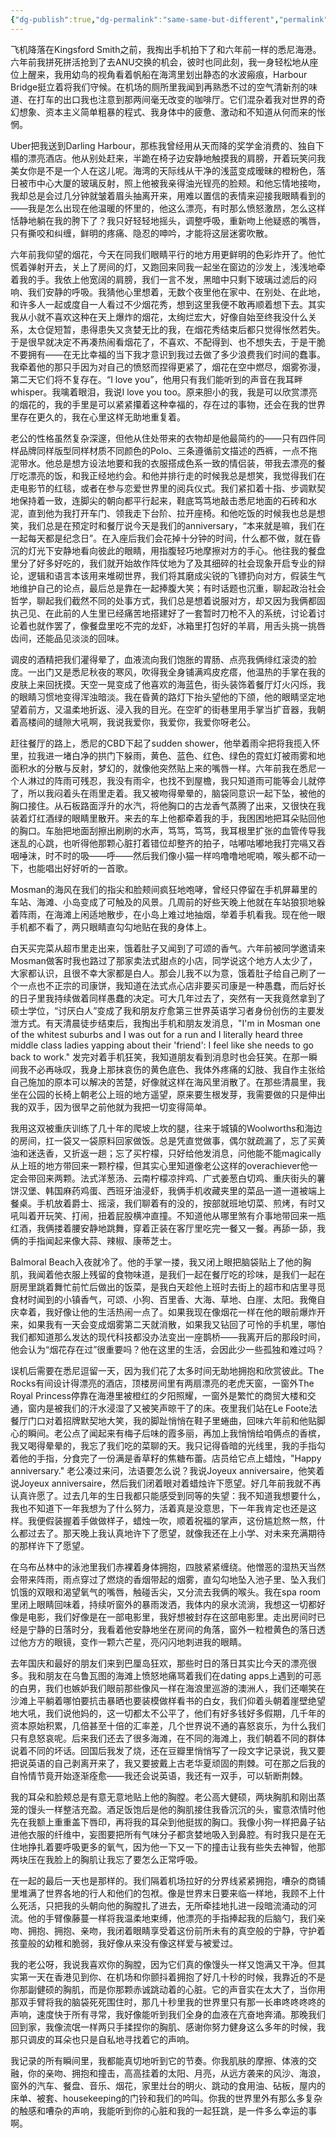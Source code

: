 ```yaml
---
{"dg-publish":true,"dg-permalink":"same-same-but-different","permalink":"/same-same-but-different/"}
---
```


飞机降落在Kingsford Smith之前，我掏出手机拍下了和六年前一样的悉尼海港。六年前我拼死拼活抢到了去ANU交换的机会，彼时也同此刻，我一身轻松地从座位上醒来，我用幼鸟的视角看着帆船在海湾里划出静态的水波瘢痕，Harbour Bridge挺立着将我们守候。在机场的厕所里我闻到再熟悉不过的空气清新剂的味道、在打车的出口我也注意到那两间毫无改变的咖啡厅。它们混杂着我对世界的奇幻想象、资本主义简单粗暴的程式、我身体中的疲惫、激动和不知道从何而来的怅惘。

Uber把我送到Darling Harbour，那栋我曾经用从天而降的奖学金消费的、独自下榻的漂亮酒店。他从别处赶来，半跪在椅子边安静地触摸我的肩膀，开着玩笑问我美女你是不是一个人在这儿呢。海湾的天际线从干净的浅蓝变成暧昧的橙粉色，落日被市中心大厦的玻璃反射，照上他被我亲得油光锃亮的脸颊。和他忘情地接吻，我却总是会过几分钟就皱着眉头抽离开来，用难以置信的表情来迎接我眼睛看到的——我是怎么出现在他温暖的怀里的，他这么漂亮，有时那么愤怒激昂，怎么这样恬静地躺在我的胯下了？我只好轻轻地摇头，调整呼吸，重新吻上他疑惑的嘴唇，只有撕咬和纠缠，鲜明的疼痛、隐忍的呻吟，才能将这层迷雾吹散。

六年前我仰望的烟花，今天在同我们眼睛平行的地方用更鲜明的色彩炸开了。他忙慌着弹射开去，关上了房间的灯，又跑回来同我一起坐在窗边的沙发上，浅浅地牵着我的手。我依上他宽阔的肩膀，我们一言不发，黑暗中只剩下玻璃过滤后的闷响、我们安静的呼吸。我猜他心里想着，无数个夜里他在家中、在别处、在此地，和许多人一起或度自一人看过不少烟花秀，想到这里我便不敢再顺着想下去。其实我从小就不喜欢这种在天上爆炸的烟花，太绚烂宏大，好像自始至终我没什么关系，太仓促短暂，患得患失又贪婪无比的我，在烟花秀结束后都只觉得怅然若失。于是很早就决定不再凑热闹看烟花了，不喜欢、不配得到、也不想失去，于是干脆不要拥有——在无比幸福的当下我才意识到我过去做了多少浪费我们时间的蠢事。我牵着他的那只手因为对自己的愤怒而捏得更紧了，烟花在空中燃尽，烟雾弥漫，第二天它们将不复存在。“I love you”，他用只有我们能听到的声音在我耳畔whisper。我噙着眼泪，我说I love you too。原来胆小的我，我是可以欣赏漂亮的烟花的，我的手里是可以紧紧攥着这种幸福的，存在过的事物，还会在我的世界里存在更久的，我在心里这样无助地重复着。

老公的性格虽然复杂深邃，但他从住处带来的衣物却是他最简约的——只有四件同样品牌同样版型同样材质不同颜色的Polo、三条遵循前文描述的西裤，一点不拖泥带水。他总是想方设法地要和我的衣服搭成色系一致的情侣装，带我去漂亮的餐厅吃漂亮的饭，和我正经地约会。和他并排行走的时候我总是想笑，我觉得我们在走电影节的红毯，或者在参与恋爱世界里的阅兵仪式。我们紧扣着十指、步调默契地保持着一致，连脚尖的朝向都平行起来，鞋底笃笃地敲击悉尼地面的石砖和水泥，直到他为我打开车门、领我走下台阶、拉开座椅。和他吃饭的时候我也总是想笑，我们总是在预定时和餐厅说今天是我们的anniversary，“本来就是嘛，我们在一起每天都是纪念日”。在入座后我们会花掉十分钟的时间，什么都不做，就在昏沉的灯光下安静地看向彼此的眼睛，用指腹轻巧地摩擦对方的手心。他往我的餐盘里分了好多好吃的，我们就开始故作阵仗地为了及其细碎的社会现象开启专业的辩论，逻辑和语言本该用来堆砌世界，我们将其磨成尖锐的飞镖扔向对方，假装生气地维护自己的论点，最后总是靠在一起捧腹大笑；有时话题也沉重，聊起政治社会哲学，聊起我们截然不同的处事方式，我们总是想着说服对方，却又因为我俩都固执己见、在此前的人生里已经痛苦地搭建好了一套暂时刀枪不入的系统，讨论着讨论着也就作罢了，像餐盘里吃不完的龙虾，冰箱里打包好的羊肩，用舌头挑一挑唇齿间，还能品见淡淡的回味。

调皮的酒精把我们灌得晕了，血液流向我们饱胀的胃肠、点亮我俩绯红滚烫的脸庞。一出门又是悉尼秋夜的寒风，吹得我全身铺满鸡皮疙瘩，他温热的手掌在我的皮肤上来回抚摸。天空一晃变成了他喜欢的海蓝色，街头装饰着餐厅灯火闪烁，我的眼睛习惯地变得浑浊暗淡。我在昏黄的路灯下抬头望他的下颌，他的眼睛坚定地望着前方，又温柔地折返、浸入我的目光。在空旷的街巷里用手掌当扩音器，我朝着高楼间的缝隙大吼啊，我说我爱你，我爱你，我爱你呀老公。

赶往餐厅的路上，悉尼的CBD下起了sudden shower，他举着雨伞把将我揽入怀里，拉我进一堵白净的拱门下躲雨，黄色、蓝色、红色、绿色的霓虹灯被雨雾和地面积水的分散与反射，梦幻的，就像他突然贴上来的嘴唇一样。六年前我在悉尼一个人淋过的阵雨可残忍，我没有雨伞，也找不到屋檐，我只知道雨可能等会儿就停了，所以我闷着头在雨里走着。我又被吻得晕晕的，脑袋同意识一起下坠，被他的胸口接住。从石板路面浮升的水汽，将他胸口的古龙香气蒸腾了出来，又很快在我装着灯红酒绿的眼睛里散开。来去的车上他都牵着我的手，我困困地把耳朵贴回他的胸口。车胎把地面刮擦出刷刷的水声，笃笃，笃笃，我耳根里扩张的血管传导我迷乱的心跳，也听得他那颗心脏打着错位却整齐的拍子，咕嘟咕嘟地我打完嗝又吞咽唾沫，时不时的吸——呼——然后我们像小猫一样呜噜噜地呢喃，喉头都不动一下，也能唱出好好听的一首歌。

Mosman的海风在我们的指尖和脸颊间疯狂地咆哮，曾经只停留在手机屏幕里的车站、海滩、小岛变成了可触及的风景。几周前的好些天晚上他就在车站狼狈地躲着阵雨，在海滩上闲适地散步，在小岛上难过地抽烟，举着手机看我。现在他一眼手机都不看了，两只眼睛直勾勾地贴在我的身体上。

白天买完菜从超市里走出来，饿着肚子又闻到了可颂的香气。六年前被同学邀请来Mosman做客时我也路过了那家卖法式甜点的小店，同学说这个地方人太少了，大家都认识，且很不幸大家都是白人。那会儿我不以为意，饿着肚子给自己刷了一个一点也不正宗的司康饼，我知道在法式点心店非要买司康是一种愚蠢，而后好长的日子里我持续做着同样愚蠢的决定。可大几年过去了，突然有一天我竟然拿到了硕士学位，“讨厌白人”变成了我和朋友疗愈第三世界英语学习者身份创伤的主要发泄方式。有天清晨徒步结束后，我掏出手机和朋友发消息，"I'm in Mosman one of the whitest suburbs and I was out for a run and I literally heard three middle class ladies yapping about their 'friend': I feel like she needs to go back to work." 发完对着手机狂笑，我知道朋友看到消息时也会狂笑。在那一瞬间我不必再咏叹，我身上那抹哀伤的黄色底色、我体外疼痛的幻肢、我自作主张给自己施加的原本可以解决的苦楚，好像就这样在海风里消散了。在那些清晨里，我坐在公园的长椅上朝老公上班的地方遥望，原来要生根发芽，我需要做的只是伸出我的双手，因为很早之前他就为我把一切变得简单。

我用这双被重庆训练了几十年的爬坡上坎的腿，往来于城镇的Woolworths和海边的房间，扛一袋又一袋原料回家做饭。总是凭直觉做事，偶尔就疏漏了，忘了买黄油和迷迭香，又折返一趟；忘了买柠檬，只好给他发消息，问他能不能magically从上班的地方带回来一颗柠檬，但其实心里知道像老公这样的overachiever他一定会带回来两颗。法式洋葱汤、云南柠檬凉拌鸡、广式姜葱白切鸡、重庆街头的薯饼汉堡、韩国麻药鸡蛋、西班牙油浸虾，我俩手机收藏夹里的菜品一道一道被端上餐桌。手机放着爵士、摇滚，我们聊着有的没的，按部就班地切菜、煎烤，有时又吼叫着开玩笑、打闹，扭着屁股横冲直撞。不知道他从哪里煞有介事地带回来一瓶红酒，我俩搂着腰安静地跳舞，穿着正装在客厅里吃完一餐又一餐。再舔一舔，我俩的手指闻起来像大蒜、辣椒、康蒂芝士。

Balmoral Beach入夜就冷了。他的手掌一搂，我又闭上眼把脑袋贴上了他的胸肌，我闻着他衣服上残留的食物味道，是我们一起在餐厅吃的珍味，是我们一起在厨房里跳着舞忙前忙后做出的饭菜，是我白天趁他上班时去街上的超市和店里寻觅食材时闻到的小镇香气，可颂、小狗、百里香、大海、草地、白崖、太阳。我俺自庆幸着，我好像让他的生活热闹一点了。如果我现在像烟花一样在他的眼前爆炸开来，如果我有一天会变成烟雾第二天就消散，如果我又钻回了可怜的手机里，哪怕我们都知道那么发达的现代科技都没办法变出一座鹊桥——我离开后的那段时间，他会认为“烟花存在过”很重要吗？他在这里的生活，会因此少一些孤独和难过吗？

误机后需要在悉尼逗留一天，因为我们花了太多时间无助地拥抱和欣赏彼此。The Rocks有间设计得漂亮的酒店，顶楼房间里有两扇漂亮的老虎天窗，一窗外The Royal Princess停靠在海港里被橙红的夕阳照耀，一窗外是繁忙的商贸大楼和交通，窗内是被我们的汗水浸湿了又被笑声晾干了的床。夜里我们站在Le Foote法餐厅门口对着招牌默契地大笑，我的脚趾悄悄在鞋子里蜷曲，回味六年前和他贴脚心的瞬间。老公点了闻起来有梅子后味的霞多丽，再加上我悄悄给咱俩点的香槟，我又喝得晕晕的，我忘了我们吃的菜聊的天。我只记得昏暗的光线里，我的手指勾着他的手指，分食完了一份满是香草籽的焦糖布蕾。店员给它点上蜡烛，"Happy anniversary." 老公凑过来问，法语要怎么说？我说Joyeux anniversaire，他笑着说Joyeux anniversaire，然后我们闭着眼对着蜡烛许下愿望。好几年前我就不再认真许愿了。过去几年的生日我都只能感受到同等的失望：我不知道我想要什么，我也不知道下一年我想为了什么努力，活着真是没意思，下一年我肯定也还是这样。我便假装握着手做做样子，蜡烛一吹，顺着祝福的掌声，这份尴尬熬一熬，什么都过去了。那天晚上我认真地许下了愿望，就像我还在上小学、对未来充满期待的那样许下了愿望。

在乌布丛林中的泳池里我们赤裸着身体拥抱，四肢紧紧缠绕。他憎恶的湿热天当然会带来阵雨，雨点穿过了燃烧的香烟带起的烟雾，直勾勾地坠入池子里、坠入我们饥饿的双眼和渴望氧气的嘴唇，触碰舌尖，又分流去我俩的喉头。我在spa room里闭上眼睛回味着，持续听窗外的暴雨泼洒，我体内的泉水流淌，我想这一切都好像是电影，我们好像是在一部电影里，我好想被封存在这部电影里。走出房间时已经是宁静的日落时分，我看着他安静地坐在房间的角落，窗外一粒橙黄色的落日透过他方方的眼镜，变作一颗六芒星，亮闪闪地刺进我的眼睛。

去年国庆和最好的朋友们来到巴厘岛狂欢，那些时日的落日其实比今天的漂亮很多。我和朋友在乌鲁瓦图的海滩上愤怒地痛骂着我们在dating apps上遇到的可恶的白男，我们也嫉妒我们眼前那些像风一样在海浪里巡游的澳洲人，我们还嘲笑在沙滩上平躺着哪怕要抗击暴晒也要装模做样看书的白女，我们仰着头朝着崖壁绝望地大吼，我们说他妈的，这一切都太不公平了，他们有好多钱好多假期，几千年的资本原始积累，几倍甚至十倍的汇率差，几个世界说不通的喜怒哀乐，为什么我们只有息怒哀呢。后来我们还去了很多海滩，在不同的海滩上，我们朝着不同的群体说着不同的坏话。回国后我发了烧，还在豆瓣里悄悄写了一段文字记录说，我又要把说英语的自己剥离开来了，我又要披戴上古老华夏顽固的荆棘。可在那之后我的自怜情节竟开始逐渐痊愈——我还会说英语，我还有一双手，可以斩断荆棘。

我的耳朵和脸颊总是有意无意地贴上他的胸膛。老公高大健硕，两块胸肌和刚出蒸笼的馒头一样整洁充盈。酒足饭饱后是他的胸肌接住我昏沉沉的头，蜜意浓情时他先在我额上重重盖下唇印，再将我的耳朵到他挺拔的胸口。我像小狗一样把鼻子钻进他衣服的纤维中，妄图要把所有气味分子都贪婪地吸入到鼻腔。有时我只是在无住地挣扎着要呼吸更多的氧气，因为他一下又一下的撞击让我有些失去神智，他那两块压在我脸上的胸肌让我忘了要怎么正常呼吸。

在一起的最后一天也是那样的。我们隔着机场拉好的分界线紧紧拥抱，嘈杂的商铺里堆满了世界各地的行人和他们的包袱。像是世界末日要来临一样地，我顾不上什么死活，只把我的头朝向他的胸膛扎了进去，无所牵挂地扎进一段暗流涌动的河流。他的手臂像藤蔓一样将我温柔地束缚，他漂亮的手指捧起我的后脑勺，我们亲吻、拥抱、拥抱、亲吻，我闭着眼睛享受着这份前所未有的真空般的宁静，守护着孩童般的幼稚和脆弱，我好像从来没有像这样爱与被爱过。

我的老公呀，我说我喜欢你的胸膛，因为它们真的像馒头一样又饱满又干净。但其实第一天在香港见到你、在机场和你颤抖着拥抱了好几十秒的时候，我靠近的不是你那副健硕的胸肌，而是你那颗赤诚跳动着的心脏。它的声音实在太大了，当你用那双手臂将我的脑袋死死围住时，那几十秒里我的世界里只有那一长串咚咚咚咚的声响，速度快于所有寻常，我好像能听到我们全身的血液在亢奋地奔涌。那晚我们回到家，我像流氓一样两只手揉捏你的胸肌、感谢你努力健身这么多年的时候，我那只调皮的耳朵也只是自私地寻找着它的声响。

我记录的所有瞬间里，我都能真切地听到它的节奏。你我肌肤的摩擦、体液的交融，你的亲吻、拥抱和撞击，高高挂着的太阳、月亮，从远方袭来的风沙、海浪，窗外的汽车、餐盘、音乐、烟花，家里灶台的明火、跳动的食用油、砧板，屋内的床单、被套、housekeeping的门铃和我们的吟叫。你我的世界里外有那么多复杂的触感和嘈杂的声响，我能听到你的心脏和我的一起狂跳，是一件多么幸运的事啊。